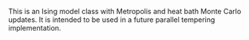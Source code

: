 This is an Ising model class with Metropolis and heat bath Monte Carlo updates. It is intended to be used in a future parallel tempering implementation.
